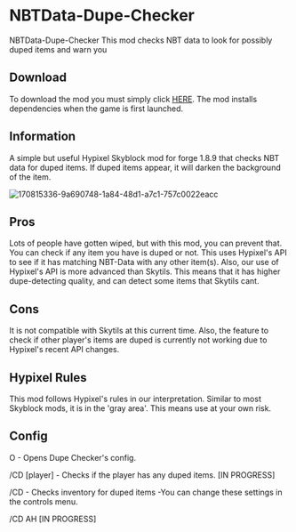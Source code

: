 # NBTData-Dupe-Checker
NBTData-Dupe-Checker
This mod checks NBT data to look for possibly duped items and warn you 

## Download
To download the mod you must simply click [HERE](https://www.mediafire.com/file/n22zwlj59dnzxqt/NBTData-DupeChecker-1.6.jar/file). The mod installs dependencies when the game is first launched.

## Information
A simple but useful Hypixel Skyblock mod for forge 1.8.9 that checks NBT data for duped items. If duped items appear, it will darken the background of the item.

![170815336-9a690748-1a84-48d1-a7c1-757c0022eacc](https://user-images.githubusercontent.com/106479732/170873834-684c5ea3-1605-4b31-93db-92025ea5e98d.png)


## Pros
Lots of people have gotten wiped, but with this mod, you can prevent that. You can check if any item you have is duped or not. This uses Hypixel's API to see if it has matching NBT-Data with any other item(s). Also, our use of Hypixel's API is more advanced than Skytils. This means that it has higher dupe-detecting quality, and can detect some items that Skytils cant.

## Cons
It is not compatible with Skytils at this current time. Also, the feature to check if other player's items are duped is currently not working due to Hypixel's recent API changes.

## Hypixel Rules
This mod follows Hypixel's rules in our interpretation. Similar to most Skyblock mods, it is in the 'gray area'. This means use at your own risk.

## Config
O - Opens Dupe Checker's config.

/CD [player] - Checks if the player has any duped items. [IN PROGRESS]

/CD - Checks inventory for duped items -You can change these settings in the controls menu.

/CD AH [IN PROGRESS]
